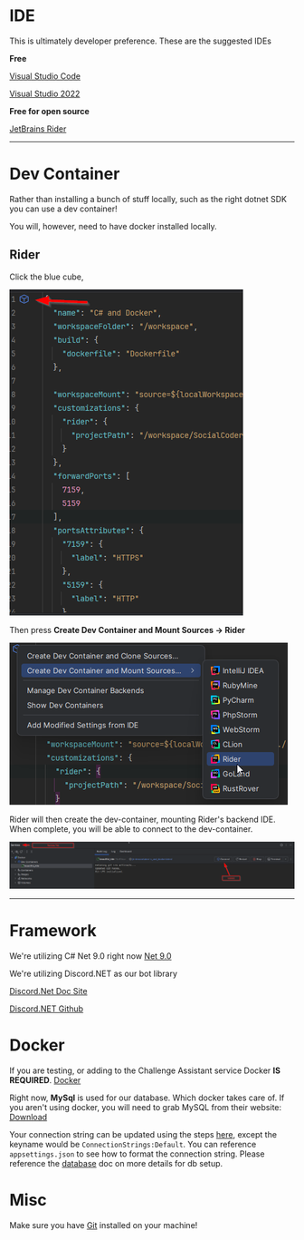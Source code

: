 # IDE

This is ultimately developer preference. These are the suggested IDEs

**Free**

[Visual Studio Code](https://code.visualstudio.com/download)

[Visual Studio 2022](https://visualstudio.microsoft.com/vs/)

**Free for open source**

[JetBrains Rider](https://www.jetbrains.com/rider/download/#section=windows)

-----

# Dev Container

Rather than installing a bunch of stuff locally, such as the right dotnet SDK you can use a dev container!

You will, however, need to have docker installed locally.

## Rider

Click the blue cube,

![img.png](./imgs/dev-container-1.png)

Then press **Create Dev Container and Mount Sources -> Rider**

![img.png](./imgs/dev-container-2.png)

Rider will then create the dev-container, mounting Rider's backend IDE. When
 complete, you will be able to connect to the dev-container.

![img.png](./imgs/dev-container-3.png)

-----

# Framework
We're utilizing C# Net 9.0 right now
[Net 9.0](https://dotnet.microsoft.com/en-us/download/dotnet/9.0)

We're utilizing Discord.NET as our bot library

[Discord.Net Doc Site](https://discordnet.dev/)

[Discord.NET Github](https://github.com/discord-net/Discord.Net)

# Docker
If you are testing, or adding to the Challenge Assistant service Docker **IS REQUIRED**.
[Docker](https://docs.docker.com/get-docker/)

Right now, **MySql** is used for our database. Which docker takes care of. If you aren't using docker, you will need to grab MySQL from their website:
[Download](https://dev.mysql.com/downloads/mysql/)

Your connection string can be updated using the steps [here](Settings.md), except the keyname would be `ConnectionStrings:Default`. You can reference `appsettings.json` to see how to format the connection string. Please reference the [database](database.md) doc on more details for db setup.

# Misc
Make sure you have [Git](https://git-scm.com/downloads) installed on your machine!

